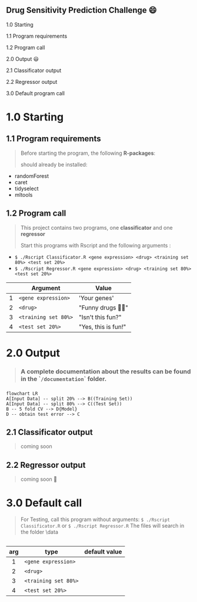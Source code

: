 ## Drug Sensitivity Prediction Challenge :smile:

1.0 Starting

1.1 Program requirements

1.2 Program call

2.0 Output :smiley:

2.1 Classificator output

2.2 Regressor output

3.0 Default program call

# 1.0 Starting

## 1.1 Program requirements

> Before starting the program, the following **R-packages**:
>
> should already be installed:

-   randomForest
-   caret
-   tidyselect
-   mltools

## 1.2 Program call

> This project contains two programs, one **classificator** and one **regressor**
>
> Start this programs with Rscript and the following arguments :

-   `$ ./Rscript Classificator.R <gene expression> <drug> <training set 80%> <test set 20%>`
-   `$ ./Rscript Regressor.R <gene expression> <drug> <training set 80%> <test set 20%>`

|     | Argument             | Value                             |
|-----|----------------------|-----------------------------------|
| 1   | `<gene expression>`  | 'Your genes'                      |
| 2   | `<drug>`             | "Funny drugs :pill::see_no_evil:" |
| 3   | `<training set 80%>` | "Isn't this fun?"                 |
| 4   | `<test set 20%>`     | "Yes, this is fun!"               |

# 2.0 Output

> ### A complete documentation about the results can be found in the \``/documentation`\` folder.

### 

``` mermaid
flowchart LR
A[Input Data] -- split 20% --> B((Training Set))
A[Input Data] -- split 80% --> C((Test Set))
B -- 5 fold CV --> D{Model}
D -- obtain test error --> C
```

## 2.1 Classificator output

> coming soon

## 2.2 Regressor output

> coming soon :eyes:

# 

# 3.0 Default call

> For Testing, call this program without arguments: `$ ./Rscript Classificator.R` or `$ ./Rscript Regressor.R` The files will search in the folder \data

## 

| arg | type                 | default value |
|:---:|----------------------|---------------|
|  1  | `<gene expression>`  |               |
|  2  | `<drug>`             |               |
|  3  | `<training set 80%>` |               |
|  4  | `<test set 20%>`     |               |

# 
